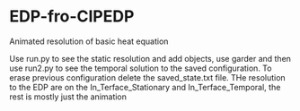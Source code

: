# EDP-fro-CIPEDP
Animated resolution of basic heat equation

Use run.py to see the static resolution and add objects, use garder and then use run2.py to see the temporal solution to the saved configuration. To erase previous configuration delete the saved_state.txt file. THe resolution to the EDP are on the In_Terface_Stationary and In_Terface_Temporal, the rest is mostly just the animation
